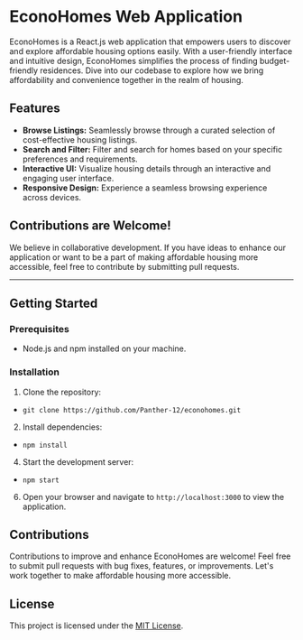 # EconoHomes Web Application

EconoHomes is a React.js web application that empowers users to discover and explore affordable housing options easily. With a user-friendly interface and intuitive design, EconoHomes simplifies the process of finding budget-friendly residences. Dive into our codebase to explore how we bring affordability and convenience together in the realm of housing.

## Features

- **Browse Listings:** Seamlessly browse through a curated selection of cost-effective housing listings.
- **Search and Filter:** Filter and search for homes based on your specific preferences and requirements.
- **Interactive UI:** Visualize housing details through an interactive and engaging user interface.
- **Responsive Design:** Experience a seamless browsing experience across devices.

## Contributions are Welcome!

We believe in collaborative development. If you have ideas to enhance our application or want to be a part of making affordable housing more accessible, feel free to contribute by submitting pull requests.

---

## Getting Started

### Prerequisites

- Node.js and npm installed on your machine.

### Installation

1. Clone the repository:
- `git clone https://github.com/Panther-12/econohomes.git`

2. Install dependencies:
- `npm install`

4. Start the development server:
- `npm start`

6. Open your browser and navigate to `http://localhost:3000` to view the application.

## Contributions

Contributions to improve and enhance EconoHomes are welcome! Feel free to submit pull requests with bug fixes, features, or improvements. Let's work together to make affordable housing more accessible.

## License

This project is licensed under the [MIT License](LICENSE).
